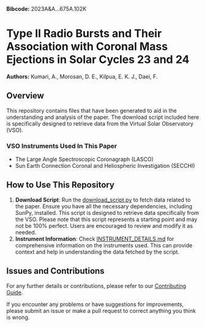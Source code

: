 **Bibcode:** 2023A&A...675A.102K

# Type II Radio Bursts and Their Association with Coronal Mass Ejections in Solar Cycles 23 and 24

**Authors:** Kumari, A., Morosan, D. E., Kilpua, E. K. J., Daei, F.

## Overview
This repository contains files that have been generated to aid in the understanding and analysis of the paper. The download script included here is specifically designed to retrieve data from the Virtual Solar Observatory (VSO).

### VSO Instruments Used In This Paper
- The Large Angle Spectroscopic Coronagraph (LASCO)
- Sun Earth Connection Coronal and Heliospheric Investigation (SECCHI)

## How to Use This Repository
1. **Download Script**: Run the [download_script.py](download_script.py) to fetch data related to the paper. Ensure you have all the necessary dependencies, including SunPy, installed. This script is designed to retrieve data specifically from the VSO. Please note that this script represents a starting point and may not be 100% perfect. Users are encouraged to review and modify it as needed.
2. **Instrument Information**: Check [INSTRUMENT_DETAILS.md](INSTRUMENT_DETAILS.md) for comprehensive information on the instruments used. This can provide context and help in understanding the data fetched by the script.

## Issues and Contributions
For any further details or contributions, please refer to our [Contributing Guide](https://github.com/abuonomo/paper-data-links/blob/main/CONTRIBUTING.md).

If you encounter any problems or have suggestions for improvements, please submit an issue or make a pull request to correct anything you think is wrong.
